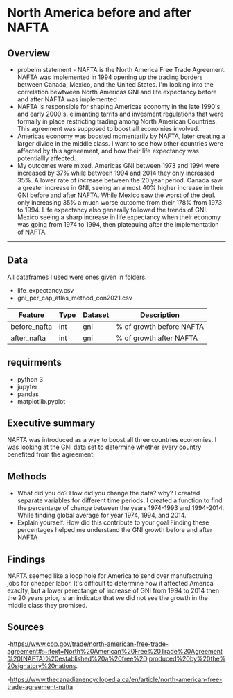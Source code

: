 # North America before and after NAFTA

## Overview

- probelm statement - NAFTA is the North America Free Trade Agreement. NAFTA was implemented in 1994 opening up the trading   borders between Canada, Mexico, and the United States. I'm looking into the correlation bewtween North Americas GNI and life expectancy before and after NAFTA was implemented
- NAFTA is responsible for shaping Americas economy in the late 1990's and early 2000's. elimanting tarrifs and invesment regulations that were formally in place restricting trading among North American Countries. This agreement was supposed to boost all economies involved. 
- Americas economy was boosted momentarily by NAFTA, later creating a larger divide in the middle class. I want to see how other countries were affected by this agreeement, and how their life expectancy was potentiallly affected.
- My outcomes were mixed. Americas GNI between 1973 and 1994 were increased by 37% while between 1994 and 2014 they only increased 35%. A lower rate of increase between the 20 year period. Canada saw a greater increase in GNI, seeing an almost 40% higher increase in their GNI before and after NAFTA. While Mexico saw the worst of the deal. only increasing 35% a much worse outcome from their 178% from 1973 to 1994. Life expectancy also generally followed the trends of GNI. Mexico seeing a sharp increase in life expectancy when their economy was going from 1974 to 1994, then plateauing after the implementation of NAFTA.

---

## Data

All dataframes I used were ones given in folders.
- life_expectancy.csv
- gni_per_cap_atlas_method_con2021.csv
    

|Feature     |Type |Dataset   |Description                  |
 ------------|-----|----------|-----------------------------|
|before_nafta|int  |gni       |% of growth before NAFTA     | 
|after_nafta |int  |gni       |% of growth after NAFTA      | 


## requirments

- python 3
- jupyter 
- pandas
- matplotlib.pyplot


## Executive summary
NAFTA was introduced as a way to boost all three countries economies. I was looking at the GNI data set to determine whether every country benefited from the agreement. 
## Methods
- What did you do? How did you change the data? why?
I created separate variables for different time periods. I created a function to find the percentage of change between the years 1974-1993 and 1994-2014. While finding global average for year 1974, 1994, and 2014.
- Explain yourself. How did this contribute to your goal
Finding these percentages helped me understand the GNI growth before and after NAFTA
## Findings
NAFTA seemed like a loop hole for America to send over manufactruing jobs for cheaper labor. It's difficult to determine how it affected America exaclty, but a lower perectange of increase of GNI from 1994 to 2014 then the 20 years prior, is an indicator that we did not see the growth in the middle class they promised. 

## Sources
-https://www.cbp.gov/trade/north-american-free-trade-agreement#:~:text=North%20American%20Free%20Trade%20Agreement%20(NAFTA)%20established%20a%20free%2D,produced%20by%20the%20signatory%20nations.

-https://www.thecanadianencyclopedia.ca/en/article/north-american-free-trade-agreement-nafta